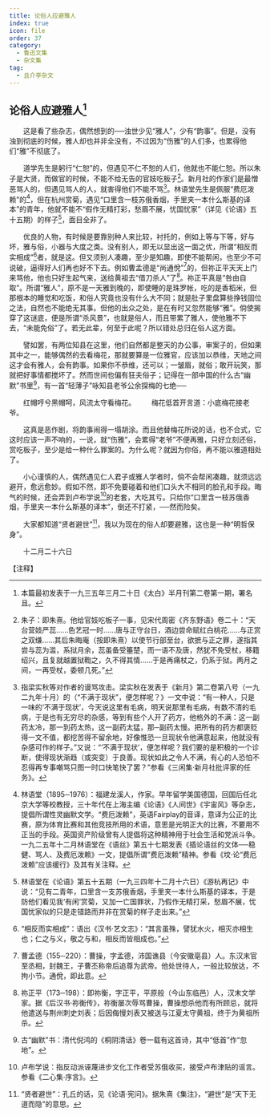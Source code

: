 ```yaml
---
title: 论俗人应避雅人
index: true
icon: file
order: 37
category:
  - 鲁迅文集
  - 杂文集
tag:  
  - 且介亭杂文
---
```


## 论俗人应避雅人[^①]

　　这是看了些杂志，偶然想到的──浊世少见“雅人”，少有“韵事”。但是，没有浊到彻底的时候，雅人却也并非全没有，不过因为“伤雅”的人们多，也累得他们“雅”不彻底了。

　　道学先生是躬行“仁恕”的，但遇见不仁不恕的人们，他就也不能仁恕。所以朱子是大贤，而做官的时候，不能不给无告的官妓吃板子[^②]。新月社的作家们是最憎恶骂人的，但遇见骂人的人，就害得他们不能不骂[^③]。林语堂先生是佩服“费厄泼赖”的[^④]，但在杭州赏菊，遇见“口里含一枝苏俄香烟，手里夹一本什么斯基的译本”的青年，他就不能不“假作无精打彩，愁眉不展，忧国忧家”（详见《论语》五十五期）的样子[^⑤]，面目全非了。

　　优良的人物，有时候是要靠别种人来比较，衬托的，例如上等与下等，好与坏，雅与俗，小器与大度之类。没有别人，即无以显出这一面之优，所谓“相反而实相成”[^⑥]者，就是这。但又须别人凑趣，至少是知趣，即使不能帮闲，也至少不可说破，逼得好人们再也好不下去。例如曹孟德是“尚通侻”[^⑦]的，但祢正平天天上门来骂他，他也只好生起气来，送给黄祖去“借刀杀人”了[^⑧]。祢正平真是“咎由自取”。所谓“雅人”，原不是一天雅到晚的，即使睡的是珠罗帐，吃的是香稻米，但那根本的睡觉和吃饭，和俗人究竟也没有什么大不同；就是肚子里盘算些挣钱固位之法，自然也不能绝无其事。但他的出众之处，是在有时又忽然能够“雅”。倘使揭穿了这谜底，便是所谓“杀风景”，也就是俗人，而且带累了雅人，使他雅不下去，“未能免俗”了。若无此辈，何至于此呢？所以错处总归在俗人这方面。

　　譬如罢，有两位知县在这里，他们自然都是整天的办公事，审案子的，但如果其中之一，能够偶然的去看梅花，那就要算是一位雅官，应该加以恭维，天地之间这才会有雅人，会有韵事。如果你不恭维，还可以；一皱眉，就俗；敢开玩笑，那就把好事情都搅坏了。然而世间也偏有狂夫俗子；记得在一部中国的什么古“幽默”书里[^⑨]，有一首“轻薄子”咏知县老爷公余探梅的七绝──

　　红帽哼兮黑帽呵，风流太守看梅花。
　　梅花低首开言道：小底梅花接老爷。

　　这真是恶作剧，将韵事闹得一塌胡涂。而且他替梅花所说的话，也不合式，它这时应该一声不响的，一说，就“伤雅”，会累得“老爷”不便再雅，只好立刻还俗，赏吃板子，至少是给一种什么罪案的。为什么呢？就因为你俗，再不能以雅道相处了。

　　小心谨慎的人，偶然遇见仁人君子或雅人学者时，倘不会帮闲凑趣，就须远远避开，愈远愈妙。假如不然，即不免要碰着和他们口头大不相同的脸孔和手段。晦气的时候，还会弄到卢布学说[^⑩]的老套，大吃其亏。只给你“口里含一枝苏俄香烟，手里夹一本什么斯基的译本”，倒还不打紧，──然而险矣。

　　大家都知道“贤者避世”[^⑾]，我以为现在的俗人却要避雅，这也是一种“明哲保身”。

　　十二月二十六日

【注释】

[^①]:本篇最初发表于一九三五年三月二十日《太白》半月刊第二卷第一期，署名且。

[^②]:朱子：即朱熹。他给官妓吃板子一事，见宋代周密《齐东野语》卷二十：“天台营妓严蕊……色艺冠一时……唐与正守台日，酒边尝命赋红白桃花……与正赏之双缣……其后朱晦庵（按即朱熹）以使节行部至台，欲摭与正之罪，遂指其尝与蕊为滥，系狱月余，蕊虽备受箠楚，而一语不及唐，然犹不免受杖，移籍绍兴，且复就越置狱鞫之，久不得其情……于是再痛杖之，仍系于狱。两月之间，一再受杖，委顿几死。”

[^③]:指梁实秋等对作者的谩骂攻击。梁实秋在发表于《新月》第二卷第八号（一九二九年十月）的（“不满于现状”，便怎样呢？》一文中说：“有一种人，只是一味的‘不满于现状’，今天说这里有毛病，明天说那里有毛病，有数不清的毛病，于是也有无穷尽的杂感，等到有些个人开了药方，他格外的不满：这一副药太冷，那一到药太热，这一副药太猛，那─副药太慢。把所有的药方都褒贬得一文不值，都挖苦得不留余地，好像惟恐一旦现状令他满意起来，他就没有杂感可作的样子。”又说：“‘不满于现状’，便怎样呢？我们要的是积极的一个诊断，使得现状渐趋（或突变）于良善。现状如此之令人不满，有心的人恐怕不忍得再专事嘲骂只图一时口快笔快了罢？”参看《三闲集·新月社批评家的任务》。

[^④]:林语堂（1895─1976）：福建龙溪人，作家。早年留学美国德国，回国后任北京大学等校教授，三十年代在上海主编《论语》《人间世》《宇宙风》等杂志，提倡所谓性灵幽默文学。“费厄泼赖”，英语Fairplay的音译，意译为公正的比赛，原为体育比赛和其他竞技所用的术语，意思是光明正大的比赛，不要用不正当的手段。英国资产阶级曾有人提倡将这种精神用于社会生活和党派斗争。一九二五年十二月林语堂在《语丝》第五十七期发表《插论语丝的文体──稳健、骂人、及费厄泼赖》一文，提倡所谓“费厄泼赖”精神。参看《坟·论“费厄泼赖”应该缓行》及其有关注释。

[^⑤]:林语堂在《论语》第五十五期（一九三四年十二月十六日）《游杭再记》中说：“见有二青年，口里含一支苏俄香烟，手里夹一本什么斯基的译本，于是防他们看见我‘有闲’赏菊，又加一亡国罪状，乃假作无精打采，愁眉不展，忧国忧家似的只是走错路而并非在赏菊的样子走出来。”

[^⑥]:“相反而实相成”：语出《汉书·艺文志》：“其言虽殊，譬犹水火，相灭亦相生也；仁之与义，敬之与和，相反而皆相成也。”

[^⑦]:曹孟德（155─220）：曹操，字孟德，沛国谯县（今安徽亳县）人。东汉末官至丞相，封魏王，子曹丕称帝后追尊为武帝。他处世待人，一般比较放达，不拘小节。通侻，即此意。

[^⑧]:祢正平（173─198）：即祢衡，字正平，平原般（今山东临邑）人，汉末文学家。据《后汉书·祢衡传》，祢衡屡次辱骂曹操，曹操想杀他而有所顾忌，就将他遣送与荆州刺史刘表；后因侮慢刘表又被送与江夏太守黄祖，终于为黄祖所杀。

[^⑨]:古“幽默”书：清代倪鸿的《桐阴清话》卷一载有这首诗，其中“低首”作“忽地”。

[^⑩]:卢布学说：指反动派诬蔑进步文化工作者受苏俄收买，接受卢布津贴的谣言。参看《二心集·序言》。

[^⑾]:“贤者避世”：孔丘的话，见《论语·宪问》。据朱熹《集注》，“避世”是“天下无道而隐”的意思。
